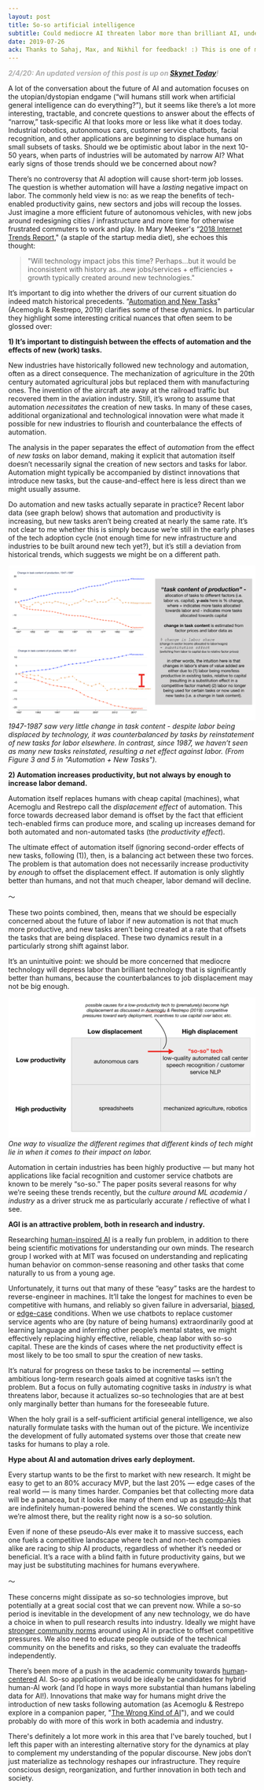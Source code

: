 ```yaml
---
layout: post
title: So-so artificial intelligence 
subtitle: Could mediocre AI threaten labor more than brilliant AI, under the right conditions?
date: 2019-07-26
ack: Thanks to Sahaj, Max, and Nikhil for feedback! :) This is one of my first deep dives into econ, so I'd especially love to learn more from others on this topic.
---
```


<span style="color: #adadad">_**2/4/20: An updated version of this post is up on [Skynet Today](https://www.skynettoday.com/editorials/so-so-ai)!**_</span>


A lot of the conversation about the future of AI and automation focuses on the utopian/dystopian endgame (“will humans still work when artificial general intelligence can do everything?”), but it seems like there’s a lot more interesting, tractable, and concrete questions to answer about the effects of “narrow,” task-specific AI that looks more or less like what it does today. Industrial robotics, autonomous cars, customer service chatbots, facial recognition, and other applications are beginning to displace humans on small subsets of tasks. Should we be optimistic about labor in the next 10-50 years, when parts of industries will be automated by narrow AI? What early signs of those trends should we be concerned about now?

There’s no controversy that AI adoption will cause short-term job losses. The question is whether automation will have a _lasting_ negative impact on labor. The commonly held view is no: as we reap the benefits of tech-enabled productivity gains, new sectors and jobs will recoup the losses. Just imagine a more efficient future of autonomous vehicles, with new jobs around redesigning cities / infrastructure and more time for otherwise frustrated commuters to work and play. In Mary Meeker's “[2018 Internet Trends Report](https://www.kleinerperkins.com/perspectives/internet-trends-report-2018/)," (a staple of the startup media diet), she echoes this thought:

> "Will technology impact jobs this time? Perhaps...but it would be inconsistent with history as...new jobs/services + efficiencies + growth typically created around new technologies."

It’s important to dig into whether the drivers of our current situation do indeed match historical precedents. “[Automation and New Tasks](https://www.nber.org/papers/w25684)" (Acemoglu & Restrepo, 2019) clarifies some of these dynamics. In particular they highlight some interesting critical nuances that often seem to be glossed over:

**1) It’s important to distinguish between the effects of automation and the effects of new (work) tasks.**

New industries have historically followed new technology and automation, often as a direct consequence. The mechanization of agriculture in the 20th century automated agricultural jobs but replaced them with manufacturing ones. The invention of the aircraft ate away at the railroad traffic but recovered them in the aviation industry. Still, it’s wrong to assume that automation _necessitates_ the creation of new tasks. In many of these cases, additional organizational and technological innovation were what made it possible for new industries to flourish and counterbalance the effects of automation.

The analysis in the paper separates the effect of _automation_ from the effect of _new tasks_ on labor demand, making it explicit that automation itself doesn’t necessarily signal the creation of new sectors and tasks for labor. Automation might typically be accompanied by distinct innovations that introduce new tasks, but the cause-and-effect here is less direct than we might usually assume.

Do automation and new tasks actually separate in practice? Recent labor data (see graph below) shows that automation and productivity is increasing, but new tasks aren’t being created at nearly the same rate. It’s not clear to me whether this is simply because we’re still in the early phases of the tech adoption cycle (not enough time for new infrastructure and industries to be built around new tech yet?), but it’s still a deviation from historical trends, which suggests we might be on a different path.

![Change in task content of production comparison](/assets/posts/task_content_of_production.png)
*1947-1987 saw very little change in task content - despite labor being displaced by technology, it was counterbalanced by tasks by reinstatement of new tasks for labor elsewhere. In contrast, since 1987, we haven’t seen as many new tasks reinstated, resulting a net effect against labor. (From Figure 3 and 5 in "Automation + New Tasks").*

**2) Automation increases productivity, but not always by enough to increase labor demand.**

Automation itself replaces humans with cheap capital (machines), what Acemoglu and Restrepo call the _displacement effect_ of automation. This force towards decreased labor demand is offset by the fact that efficient tech-enabled firms can produce more, and scaling up increases demand for both automated and non-automated tasks (the _productivity effect_). 

The ultimate effect of automation itself (ignoring second-order effects of new tasks, following (1)), then, is a balancing act between these two forces. The problem is that automation does not necessarily increase productivity by _enough_ to offset the displacement effect. If automation is only slightly better than humans, and not that much cheaper, labor demand will decline.

～

These two points combined, then, means that we should be especially concerned about the future of labor if new automation is not that much more productive, and new tasks aren’t being created at a rate that offsets the tasks that are being displaced. These two dynamics result in a particularly strong shift against labor.

It’s an unintuitive point: we should be more concerned that mediocre technology will depress labor than brilliant technology that is significantly better than humans, because the counterbalances to job displacement may not be big enough. 

![Grid of displacement and productivity](/assets/posts/productivity-displacement_grid.png)
*One way to visualize the different regimes that different kinds of tech might lie in when it comes to their impact on labor.*

Automation in certain industries has been highly productive — but many hot applications like facial recognition and customer service chatbots are known to be merely “so-so.” The paper posits several reasons for why we’re seeing these trends recently, but the _culture around ML academia / industry_ as a driver struck me as particularly accurate / reflective of what I see.

**AGI is an attractive problem, both in research and industry.**

Researching [human-inspired AI](https://arxiv.org/pdf/1604.00289.pdf) is a really fun problem, in addition to there being scientific motivations for understanding our own minds. The research group I worked with at MIT was focused on understanding and replicating human behavior on common-sense reasoning and other tasks that come naturally to us from a young age.

Unfortunately, it turns out that many of these “easy” tasks are the hardest to reverse-engineer in machines. It’ll take the longest for machines to even be competitive with humans, and reliably so given failure in adversarial, [biased](https://www.nytimes.com/2018/02/09/technology/facial-recognition-race-artificial-intelligence.html), or [edge-case](https://rodneybrooks.com/edge-cases-for-self-driving-cars/) conditions. When we use chatbots to replace customer service agents who are (by nature of being humans) extraordinarily good at learning language and inferring other people’s mental states, we might effectively replacing highly effective, reliable, cheap labor with so-so capital. These are the kinds of cases where the net productivity effect is most likely to be too small to spur the creation of new tasks.

It’s natural for progress on these tasks to be incremental — setting ambitious long-term research goals aimed at cognitive tasks isn’t the problem. But a focus on fully automating cognitive tasks in _industry_ is what threatens labor, because it actualizes so-so technologies that are at best only marginally better than humans for the foreseeable future.

When the holy grail is a self-sufficient artificial general intelligence, we also naturally formulate tasks with the human out of the picture. We incentivize the development of fully automated systems over those that create new tasks for humans to play a role.

**Hype about AI and automation drives early deployment.**

Every startup wants to be the first to market with new research. It might be easy to get to an 80% accuracy MVP, but the last 20% — edge cases of the real world — is many times harder.  Companies bet that collecting more data will be a panacea, but it looks like many of them end up as [pseudo-AIs](https://www.theguardian.com/technology/2018/jul/06/artificial-intelligence-ai-humans-bots-tech-companies) that are indefinitely human-powered behind the scenes. We constantly think we’re almost there, but the reality right now is a so-so solution.

Even if none of these pseudo-AIs ever make it to massive success, each one fuels a competitive landscape where tech and non-tech companies alike are racing to ship AI products, regardless of whether it’s needed or beneficial. It’s a race with a blind faith in future productivity gains, but we may just be substituting machines for humans everywhere.

～

These concerns might dissipate as so-so technologies improve, but potentially at a great social cost that we can prevent now. While a so-so period is inevitable in the development of any new technology, we do have a choice in when to pull research results into industry. Ideally we might have [stronger community norms](https://openai.com/blog/cooperation-on-safety/) around using AI in practice to offset competitive pressures. We also need to educate people outside of the technical community on the benefits and risks, so they can evaluate the tradeoffs independently.

There’s been more of a push in the academic community towards [human](https://hai.stanford.edu/)-[centered](https://humancompatible.ai/) AI. So-so applications would be ideally be candidates for hybrid human-AI work (and I’d hope in ways more substantial than humans labeling data for AI!). Innovations that make way for humans might drive the introduction of new tasks following automation (as Acemoglu & Restrepo explore in a companion paper, "[The Wrong Kind of AI](https://economics.mit.edu/files/16819)"), and we could probably do with more of this work in both academia and industry.

There's definitely a lot more work in this area that I've barely touched, but I left this paper with an interesting alternative story for the dynamics at play to complement my understanding of the popular discourse. New jobs don’t just materialize as technology reshapes our infrastructure. They require conscious design, reorganization, and further innovation in both tech and society.
